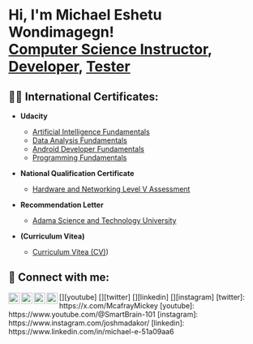<h1>Hi, I'm Michael Eshetu Wondimagegn! <br/><a href="https://github.com/joshmadakor1">Computer Science Instructor</a>, <a href="https://www.linkedin.com/in/joshmadakor/">Developer</a>, <a href="https://www.youtube.com/c/joshmadakor">Tester</a></h1>

<h2>👨‍💻 International Certificates:</h2>

- <b>Udacity</b>
  - [Artificial Intelligence Fundamentals](https://www.udacity.com/certificate/e/115f7432-ead5-11ef-a7c3-8b72e1bfedc5)
  - [Data Analysis Fundamentals](https://www.udacity.com/certificate/e/e86b218e-f100-11ef-a008-972c2a868be4)
  - [Android Developer Fundamentals](https://www.udacity.com/certificate/e/e647f69e-c2ce-11ef-b5d9-5b1ae7597bc6)
  - [Programming Fundamentals](https://www.udacity.com/certificate/e/1d43f92a-f5da-11ef-b904-63b02aa47349)
    
- <b>National Qualification Certificate </b>
  - [Hardware and Networking Level V Assessment](https://drive.google.com/file/d/1igq9RHiV2Nwi6UOSSWoAyCgQD1_N4mhm/view?usp=drive_link)

- <b>Recommendation Letter</b>
  - [Adama Science and Technology University](https://drive.google.com/file/d/1idFf5IjJOwFrCJsl7fqv7Jl8YGDxYAbX/view?usp=drive_link)
  
- <b>(Curriculum Vitea)</b>
  - [Curriculum Vitea (CV)](https://drive.google.com/file/d/1iQ6NbV-UQduvQX6ih146Br-GBqxG3cXG/view?usp=drive_link))
 

<!--<h2>📺 Social Media Links</h2>

/- [Twitter](https://x.com/McafrayMickey)
- [Facebook](https://web.facebook.com/profile.php?id=100030008914496)
- [Linkedin (X)](https://www.linkedin.com/in/michael-e-51a09aa6/overlay/background-image/)

--!>
<h2> 🤳 Connect with me:</h2>

[<img align="left" alt="JoshMadakor | YouTube" width="22px" src="https://cdn.jsdelivr.net/npm/simple-icons@v3/icons/youtube.svg" />][youtube]
[<img align="left" alt="JoshMadakor | Twitter" width="22px" src="https://cdn.jsdelivr.net/npm/simple-icons@v3/icons/twitter.svg" />][twitter]
[<img align="left" alt="JoshMadakor | LinkedIn" width="22px" src="https://cdn.jsdelivr.net/npm/simple-icons@v3/icons/linkedin.svg" />][linkedin]
[<img align="left" alt="JoshMadakor | Instagram" width="22px" src="https://cdn.jsdelivr.net/npm/simple-icons@v3/icons/instagram.svg" />][instagram]

[twitter]: https://x.com/McafrayMickey
[youtube]: https://www.youtube.com/@SmartBrain-101
[instagram]: https://www.instagram.com/joshmadakor/
[linkedin]: https://www.linkedin.com/in/michael-e-51a09aa6

<!--
**joshmadakor1/joshmadakor1** is a ✨ _special_ ✨ repository because its `README.md` (this file) appears on your GitHub profile.

Here are some ideas to get you started:

- 🔭 I’m currently working on ...
- 🌱 I’m currently Teaching ...
- 👯 I’m looking to collaborate on ...
- 🤔 I’m looking for help with ...
- 💬 Ask me about ...
- 📫 How to reach me: ...
- 😄 Pronouns: ...
- ⚡ Fun fact: ...
-->

